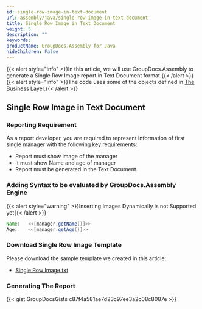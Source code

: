 ```yaml
---
id: single-row-image-in-text-document
url: assembly/java/single-row-image-in-text-document
title: Single Row Image in Text Document
weight: 5
description: ""
keywords: 
productName: GroupDocs.Assembly for Java
hideChildren: False
---
```

{{< alert style="info" >}}In this article, we will use GroupDocs.Assembly to generate a Single Row Image report in Text Document format.{{< /alert >}}{{< alert style="info" >}}The code uses some of the objects defined in [The Business Layer](https://docs.groupdocs.com/assembly/java/the-business-layer/).{{< /alert >}}

## Single Row Image in Text Document

### Reporting Requirement

As a report developer, you are required to represent information of first single manager with the following key requirements:

*   Report must show image of the manager
*   It must show Name and age of manager
*   Report must be generated in the Text Document.

### Adding Syntax to be evaluated by GroupDocs.Assembly Engine

{{< alert style="warning" >}}Inserting Images Dynamically is not Supported yet{{< /alert >}}

```java
Name:	<<[manager.getName()]>>
Age:	<<[manager.getAge()]>>
```

### Download Single Row Image Template

Please download the sample template we created in this article:

*   [Single Row Image.txt](https://github.com/groupdocs-assembly/GroupDocs.Assembly-for-Java/blob/master/Examples/GroupDocs.Assembly.Examples.Java/Data/Storage/Text%20Templates/Single%20Row.txt?raw=true)

### Generating The Report

{{< gist GroupDocsGists c87f4a581ae7d23c97ee3a2c08c8087e >}}


